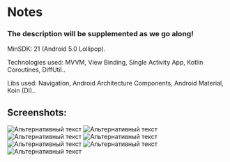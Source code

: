 # Notes

### The description will be supplemented as we go along!

MinSDK: 21 (Android 5.0 Lollipop).

Technologies used: MVVM, View Binding, Single Activity App, Kotlin Coroutines, DiffUtil..

Libs used: Navigation, Android Architecture Components, Android Material, Koin (DI)..

## Screenshots:
![Альтернативный текст](screenshots/empty.jpg)
![Альтернативный текст](screenshots/add_note.jpg)
![Альтернативный текст](screenshots/edit_note.jpg)
![Альтернативный текст](screenshots/note_list_2.jpg)
![Альтернативный текст](screenshots/note_list_1.jpg)
![Альтернативный текст](screenshots/removing.jpg)
![Альтернативный текст](screenshots/note_list_after_delete.jpg)



